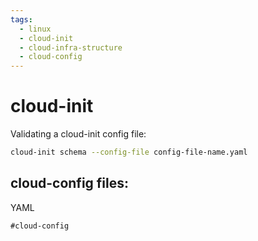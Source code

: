 ```yaml
---
tags:
  - linux
  - cloud-init
  - cloud-infra-structure
  - cloud-config
---
```

# cloud-init

Validating a cloud-init config file:
```bash
cloud-init schema --config-file config-file-name.yaml
```

## cloud-config files:

YAML
```
#cloud-config
```